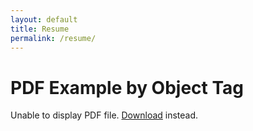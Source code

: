 ```yaml
---
layout: default
title: Resume
permalink: /resume/
---
```

  <head>
    <title>PDF Example by Object Tag</title>
  </head>
  <body>
    <h1>PDF Example by Object Tag</h1>
    <object data="/assets/RyanGrajewski_resume.pdf" type="application/pdf" width="100%" height="500px">
      <p>Unable to display PDF file. <a href="/assets/RyanGrajewski_resume.pdf">Download</a> instead.</p>
    </object>
  </body>